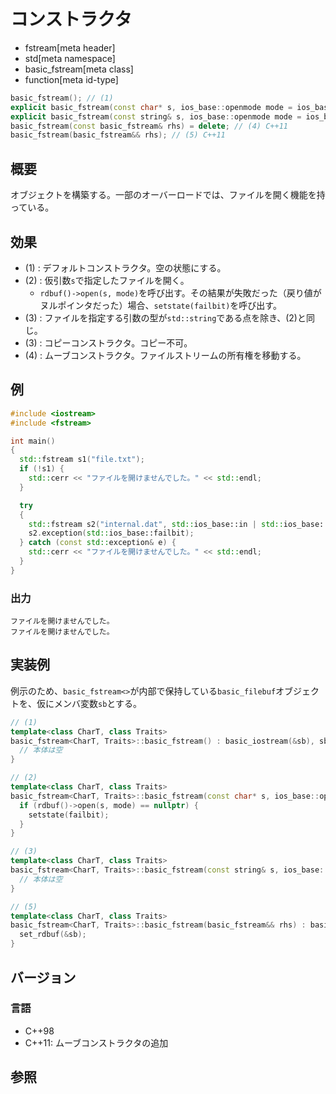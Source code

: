 # コンストラクタ
* fstream[meta header]
* std[meta namespace]
* basic_fstream[meta class]
* function[meta id-type]

```cpp
basic_fstream(); // (1)
explicit basic_fstream(const char* s, ios_base::openmode mode = ios_base::in | ios_base::out); // (2)
explicit basic_fstream(const string& s, ios_base::openmode mode = ios_base::in | ios_base::out); // (3)
basic_fstream(const basic_fstream& rhs) = delete; // (4) C++11
basic_fstream(basic_fstream&& rhs); // (5) C++11
```

## 概要
オブジェクトを構築する。一部のオーバーロードでは、ファイルを開く機能を持っている。

## 効果

- (1) : デフォルトコンストラクタ。空の状態にする。
- (2) : 仮引数`s`で指定したファイルを開く。
    - `rdbuf()->open(s, mode)`を呼び出す。その結果が失敗だった（戻り値がヌルポインタだった）場合、`setstate(failbit)`を呼び出す。
- (3) : ファイルを指定する引数の型が`std::string`である点を除き、(2)と同じ。
- (3) : コピーコンストラクタ。コピー不可。
- (4) : ムーブコンストラクタ。ファイルストリームの所有権を移動する。

## 例

```cpp
#include <iostream>
#include <fstream>

int main()
{
  std::fstream s1("file.txt");
  if (!s1) {
    std::cerr << "ファイルを開けませんでした。" << std::endl;
  }

  try
  {
    std::fstream s2("internal.dat", std::ios_base::in | std::ios_base::out | std::ios_base::binary);
    s2.exception(std::ios_base::failbit);
  } catch (const std::exception& e) {
    std::cerr << "ファイルを開けませんでした。" << std::endl;
  }
}
```

### 出力
```
ファイルを開けませんでした。
ファイルを開けませんでした。
```

## 実装例

例示のため、`basic_fstream<>`が内部で保持している`basic_filebuf`オブジェクトを、仮にメンバ変数`sb`とする。

```cpp
// (1)
template<class CharT, class Traits>
basic_fstream<CharT, Traits>::basic_fstream() : basic_iostream(&sb), sb() {
  // 本体は空
}

// (2)
template<class CharT, class Traits>
basic_fstream<CharT, Traits>::basic_fstream(const char* s, ios_base::openmode mode) : basic_iostream(&sb), sb() {
  if (rdbuf()->open(s, mode) == nullptr) {
    setstate(failbit);
  }
}

// (3)
template<class CharT, class Traits>
basic_fstream<CharT, Traits>::basic_fstream(const string& s, ios_base::openmode mode) : basic_fstream(s.c_str(), mode) {
  // 本体は空
}

// (5)
template<class CharT, class Traits>
basic_fstream<CharT, Traits>::basic_fstream(basic_fstream&& rhs) : basic_iostream(move(rhs)), sb(move(rhs.sb)) {
  set_rdbuf(&sb);
}
```

## バージョン
### 言語
- C++98
- C++11: ムーブコンストラクタの追加

## 参照

